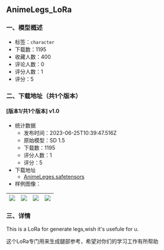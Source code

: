 ## AnimeLegs_LoRa
### 一、模型概述

- 标签：`character`
- 下载数：1195
- 收藏人数：400
- 评论人数：0
- 评分人数：1
- 评分：5

### 二、下载地址（共1个版本）

#### [版本1/共1个版本] v1.0

- 统计数据
  - 发布时间：2023-06-25T10:39:47.516Z
  - 原始模型：SD 1.5
  - 下载数：1195
  - 评分人数：1
  - 评分：5
- 下载地址
  - [AnimeLeges.safetensors](https://civitai.com/api/download/models/103505)
- 样例图像：

| <img src="https://image.civitai.com/xG1nkqKTMzGDvpLrqFT7WA/d080c24b-d4f8-40b4-b275-8a0ca034429a/width=450/1280335.jpeg" /> | <img src="https://image.civitai.com/xG1nkqKTMzGDvpLrqFT7WA/07ec2f0d-8f49-46f3-bd69-d5f9ae732f2a/width=450/1280334.jpeg" /> | <img src="https://image.civitai.com/xG1nkqKTMzGDvpLrqFT7WA/355c9856-f487-460c-bf33-902ee692e9d9/width=450/1280336.jpeg" /> | <img src="https://image.civitai.com/xG1nkqKTMzGDvpLrqFT7WA/3449e490-4689-4a48-821b-4d395c660d20/width=450/1282515.jpeg" /> |
| ---- | ---- | ---- | ---- |


### 三、详情
<p>This is a LoRa for generate legs,wish it's usefule for u.</p><p>这个LoRa专门用来生成腿部参考，希望对你们的学习工作有所帮助</p>